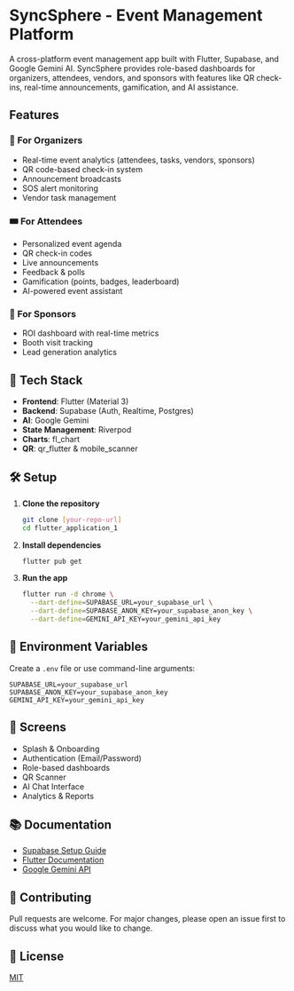 # SyncSphere - Event Management Platform

A cross-platform event management app built with Flutter, Supabase, and Google Gemini AI. SyncSphere provides role-based dashboards for organizers, attendees, vendors, and sponsors with features like QR check-ins, real-time announcements, gamification, and AI assistance.

## Features

### 🎯 For Organizers
- Real-time event analytics (attendees, tasks, vendors, sponsors)
- QR code-based check-in system
- Announcement broadcasts
- SOS alert monitoring
- Vendor task management

### 🎟️ For Attendees
- Personalized event agenda
- QR check-in codes
- Live announcements
- Feedback & polls
- Gamification (points, badges, leaderboard)
- AI-powered event assistant

### 💼 For Sponsors
- ROI dashboard with real-time metrics
- Booth visit tracking
- Lead generation analytics

## 🚀 Tech Stack
- **Frontend**: Flutter (Material 3)
- **Backend**: Supabase (Auth, Realtime, Postgres)
- **AI**: Google Gemini
- **State Management**: Riverpod
- **Charts**: fl_chart
- **QR**: qr_flutter & mobile_scanner

## 🛠️ Setup

1. **Clone the repository**
   ```bash
   git clone [your-repo-url]
   cd flutter_application_1
   ```

2. **Install dependencies**
   ```bash
   flutter pub get
   ```

3. **Run the app**
   ```bash
   flutter run -d chrome \
     --dart-define=SUPABASE_URL=your_supabase_url \
     --dart-define=SUPABASE_ANON_KEY=your_supabase_anon_key \
     --dart-define=GEMINI_API_KEY=your_gemini_api_key
   ```

## 🔧 Environment Variables
Create a `.env` file or use command-line arguments:
```
SUPABASE_URL=your_supabase_url
SUPABASE_ANON_KEY=your_supabase_anon_key
GEMINI_API_KEY=your_gemini_api_key
```

## 📱 Screens
- Splash & Onboarding
- Authentication (Email/Password)
- Role-based dashboards
- QR Scanner
- AI Chat Interface
- Analytics & Reports

## 📚 Documentation
- [Supabase Setup Guide](https://supabase.com/docs/guides/getting-started)
- [Flutter Documentation](https://docs.flutter.dev/)
- [Google Gemini API](https://ai.google.dev/)

## 🤝 Contributing
Pull requests are welcome. For major changes, please open an issue first to discuss what you would like to change.

## 📄 License
[MIT](https://choosealicense.com/licenses/mit/)
